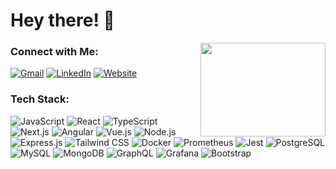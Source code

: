 
<h1 align="left">Hey there! 👋</h1>

<img src="https://cdn.dribbble.com/users/1162077/screenshots/3848914/programmer.gif" align="right" width="200" height="150" />


<h3 align="left">Connect with Me:</h3>

[![Gmail](https://img.shields.io/badge/Gmail-D14836?style=for-the-badge&logo=gmail&logoColor=white)](mailto:maugarza96@gmail.com) 
[![LinkedIn](https://img.shields.io/badge/linkedin-%230077B5.svg?style=for-the-badge&logo=linkedin&logoColor=white)](https://www.linkedin.com/in/mauricio-garza-guzman/)
[![Website](https://img.shields.io/badge/website-D14836?style=for-the-badge&logo=website&logoColor=white)](https://mauiwowie88.github.io/)

<h3 align="left">Tech Stack:</h3>
<p align="left">

<!-- JavaScript -->
<img src="https://img.shields.io/badge/-JavaScript-F7DF1E?logo=javascript&logoColor=white&style=flat" alt="JavaScript">

<!-- React -->
<img src="https://img.shields.io/badge/-React_JS-61DAFB?logo=react&logoColor=white&style=flat" alt="React">

<!-- TypeScript -->
<img src="https://img.shields.io/badge/-TypeScript-007ACC?logo=typescript&logoColor=white&style=flat" alt="TypeScript">

<!-- Next.js -->
<img src="https://img.shields.io/badge/-Next.js-black?logo=next.js&logoColor=white&style=flat" alt="Next.js">

<!-- Angular -->
<img src="https://img.shields.io/badge/-Angular-DD0031?logo=angular&logoColor=white&style=flat" alt="Angular">

<!-- Vue.js -->
<img src="https://img.shields.io/badge/-Vue.js-4FC08D?logo=vue.js&logoColor=white&style=flat" alt="Vue.js">

<!-- Node.js -->
<img src="https://img.shields.io/badge/-Node.js-339933?logo=node.js&logoColor=white&style=flat" alt="Node.js">

<!-- Express.js -->
<img src="https://img.shields.io/badge/-Express.js-000000?style=flat" alt="Express.js">

<!-- Tailwind CSS -->
<img src="https://img.shields.io/badge/-Tailwind_CSS-38B2AC?logo=tailwind-css&logoColor=white&style=flat" alt="Tailwind CSS">

<!-- Docker -->
<img src="https://img.shields.io/badge/-Docker-2496ED?logo=docker&logoColor=white&style=flat" alt="Docker">

<!-- Prometheus -->
<img src="https://img.shields.io/badge/-Prometheus-E6522C?logo=prometheus&logoColor=white&style=flat" alt="Prometheus">

<!-- Jest -->
<img src="https://img.shields.io/badge/-Jest-C21325?logo=jest&logoColor=white&style=flat" alt="Jest">

<!-- PostgreSQL -->
<img src="https://img.shields.io/badge/-PostgreSQL-336791?logo=postgresql&logoColor=white&style=flat" alt="PostgreSQL">

<!-- MySQL -->
<img src="https://img.shields.io/badge/-MySQL-4479A1?logo=mysql&logoColor=white&style=flat" alt="MySQL">

<!-- MongoDB -->
<img src="https://img.shields.io/badge/-MongoDB-47A248?logo=mongodb&logoColor=white&style=flat" alt="MongoDB">

<!-- GraphQL -->
<img src="https://img.shields.io/badge/-GraphQL-E10098?logo=graphql&logoColor=white&style=flat" alt="GraphQL">

<!-- Grafana -->
<img src="https://img.shields.io/badge/-Grafana-F46800?logo=grafana&logoColor=white&style=flat" alt="Grafana">

<!-- Bootstrap -->
<img src="https://img.shields.io/badge/-Bootstrap-7952B3?logo=bootstrap&logoColor=white&style=flat" alt="Bootstrap">



